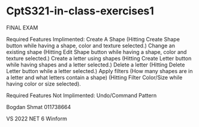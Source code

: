 # CptS321-in-class-exercises1 

FINAL EXAM


Required Features Implimented:
Create A Shape (Hitting Create Shape button while having a shape, color and texture selected.)
Change an existing shape (Hitting Edit Shape button while having a shape, color and texture selected.)
Create a letter using shapes (Hitting Create Letter button while having shapes and a letter selected.)
Delete a letter (Hitting Delete Letter button while a letter selected.)
Apply filters (How many shapes are in a letter and what letters contain a <color> shape) (Hitting Filter Color/Size while having color or size selected).

Required Features Not Implimented:
Undo/Command Pattern

Bogdan Shmat
011738664

VS 2022
NET 6
Winform
